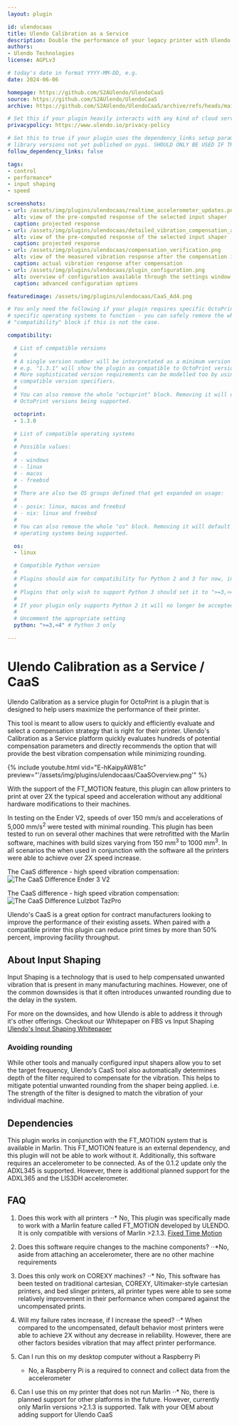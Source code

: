 ```yaml
---
layout: plugin

id: ulendocaas
title: Ulendo Calibration as a Service
description: Double the performance of your legacy printer with Ulendo CaaS. CaaS automatically tunes vibration compensation parameters for firmware using FT-MOTION module, allowing printers to reduce print times by 50% while maintaining high levels of accuracy.
authors: 
- Ulendo Technologies
license: AGPLv3

# today's date in format YYYY-MM-DD, e.g.
date: 2024-06-06

homepage: https://github.com/S2AUlendo/UlendoCaaS
source: https://github.com/S2AUlendo/UlendoCaaS
archive: https://github.com/S2AUlendo/UlendoCaaS/archive/refs/heads/main.zip

# Set this if your plugin heavily interacts with any kind of cloud services.
privacypolicy: https://www.ulendo.io/privacy-policy

# Set this to true if your plugin uses the dependency_links setup parameter to include
# library versions not yet published on pypi. SHOULD ONLY BE USED IF THERE IS NO OTHER OPTION!
follow_dependency_links: false

tags:
- control
- performance*
- input shaping
- speed

screenshots:
- url: /assets/img/plugins/ulendocaas/realtime_accelerometer_updates.png
  alt: view of the pre-computed response of the selected input shaper
  caption: projected response
- url: /assets/img/plugins/ulendocaas/detailed_vibration_compensation_analysis.png
  alt: view of the pre-computed response of the selected input shaper
  caption: projected response
- url: /assets/img/plugins/ulendocaas/compensation_verification.png
  alt: view of the measured vibration response after the compensation is applied
  caption: actual vibration response after compensation
- url: /assets/img/plugins/ulendocaas/plugin_configuration.png
  alt: overview of configuration available through the settings window
  caption: advanced configuration options

featuredimage: /assets/img/plugins/ulendocaas/CaaS_Ad4.png

# You only need the following if your plugin requires specific OctoPrint versions or
# specific operating systems to function - you can safely remove the whole
# "compatibility" block if this is not the case.

compatibility:

  # List of compatible versions
  #
  # A single version number will be interpretated as a minimum version requirement,
  # e.g. "1.3.1" will show the plugin as compatible to OctoPrint versions 1.3.1 and up.
  # More sophisticated version requirements can be modelled too by using PEP440
  # compatible version specifiers.
  #
  # You can also remove the whole "octoprint" block. Removing it will default to all
  # OctoPrint versions being supported.

  octoprint:
  - 1.3.0

  # List of compatible operating systems
  #
  # Possible values:
  #
  # - windows
  # - linux
  # - macos
  # - freebsd
  #
  # There are also two OS groups defined that get expanded on usage:
  #
  # - posix: linux, macos and freebsd
  # - nix: linux and freebsd
  #
  # You can also remove the whole "os" block. Removing it will default to all
  # operating systems being supported.

  os:
  - linux

  # Compatible Python version
  #
  # Plugins should aim for compatibility for Python 2 and 3 for now, in which case the value should be ">=2.7,<4".
  #
  # Plugins that only wish to support Python 3 should set it to ">=3,<4".
  #
  # If your plugin only supports Python 2 it will no longer be accepted on the plugin repository.
  #
  # Uncomment the appropriate setting
  python: ">=3,<4" # Python 3 only

---
```


# Ulendo Calibration as a Service / CaaS

Ulendo Calibration as a service plugin for OctoPrint is a plugin that is designed to help users maximize the performance of their printer. 

This tool is meant to allow users to quickly and efficiently evaluate and select a compensation strategy that is right for their printer. Ulendo's Calibration as a Service platform quickly evaluates hundreds of potential compensation parameters and directly recommends the option that will provide the best vibration compensation while minimizing rounding. 

{% include youtube.html vid="E-hKaipyAW81c" preview="'/assets/img/plugins/ulendocaas/CaaSOverview.png'" %}

With the support of the FT_MOTION feature, this plugin can allow printers to print at over 2X the typical speed and acceleration without any additional hardware modifications to their machines. 

In testing on the Ender V2, speeds of over 150 mm/s and accelerations of 5,000 mm/s<sup>2</sup> were tested with minimal rounding. This plugin has been tested to run on several other machines that were retrofitted with the Marlin software, machines with build sizes varying from 150 mm<sup>3</sup> to 1000 mm<sup>3</sup>. In all scenarios the when used in conjunction with the software all the printers were able to achieve over 2X speed increase.

The CaaS difference - high speed vibration compensation: 
![The CaaS Difference Ender 3 V2][neov2]

[neov2]: /assets/img/plugins/ulendocaas/CaaS_Ender3NeoV2.png "The CaaS difference"

The CaaS difference - high speed vibration compensation:
![The CaaS Difference Lulzbot TazPro][tazpro]

[tazpro]: /assets/img/plugins/ulendocaas/CaaS_TazPro.png "The CaaS difference"


Ulendo's CaaS is a great option for contract manufacturers looking to improve the performance of their existing assets. When paired with a compatible printer this plugin can reduce print times by more than 50% percent, improving facility throughput. 


## About Input Shaping
Input Shaping is a technology that is used to help compensated unwanted vibration that is present in many manufacturing machines. However, one of the common downsides is that it often introduces unwanted rounding due to the delay in the system.

For more on the downsides, and how Ulendo is able to address it through it's other offerings. Checkout our Whitepaper on FBS vs Input Shaping
[Ulendo's Input Shaping Whitepaper](https://www.ulendo.io/s/Ulendo-Input-Shaping-Comparison-White-Paper-2023.pdf "Input Shaping Whitepaper")

### Avoiding rounding
While other tools and manually configured input shapers allow you to set the target frequency, Ulendo's CaaS tool also automatically determines depth of the filter required to compensate for the vibration. This helps to mitigate potential unwanted rounding from the shaper being applied. i.e. The strength of the filter is designed to match the vibration of your individual machine.

## Dependencies 
This plugin works in conjunction with the FT_MOTION system that is available in Marlin. This FT_MOTION feature is an external dependency, and this plugin will not be able to work without it. 
Additionally, this software requires an accelerometer to be connected. As of the 0.1.2 update only the ADXL345 is supported. However, there is additional planned support for the ADXL365 and the LIS3DH accelerometer. 

## FAQ
1. Does this work with all printers
    ⋅⋅* No, This plugin was specifically made to work with a Marlin feature called FT_MOTION developed by ULENDO. It is only compatible with versions of Marlin >2.1.3. [Fixed Time Motion](https://marlinfw.org/docs/gcode/M493.html "Fixed Time Motion")

2. Does this software require changes to the machine components?
    ⋅⋅*No, aside from attaching an accelerometer, there are no other machine requirements

3. Does this only work on COREXY machines?
    ⋅⋅* No, This software has been tested on traditional cartesian, COREXY, Ultimaker-style cartesian printers, and bed slinger printers, all printer types were able to see some relatively improvement in their performance when compared against the uncompensated prints. 

4. Will my failure rates increase, if I increase the speed?
    ⋅⋅* When compared to the uncompensated, default behavior most printers were able to achieve 2X without any decrease in reliability. However, there are other factors besides vibration that may affect printer performance.

5. Can I run this on my desktop computer without a Raspberry Pi
    - No, a Raspberry Pi is a required to connect and collect data from the accelerometer

6. Can I use this on my printer that does not run Marlin
    ⋅⋅* No, there is planned support for other platforms in the future. However, currently only Marlin versions >2.1.3 is supported. Talk with your OEM about adding support for Ulendo CaaS